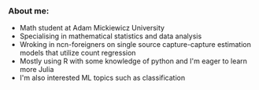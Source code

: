 ### About me:

+ Math student at Adam Mickiewicz University
+ Specialising in mathematical statistics and data analysis
+ Wroking in ncn-foreigners on single source capture-capture estimation models that utilize count regression
+ Mostly using R with some knowledge of python and I'm eager to learn more Julia
+ I'm also interested ML topics such as classification
